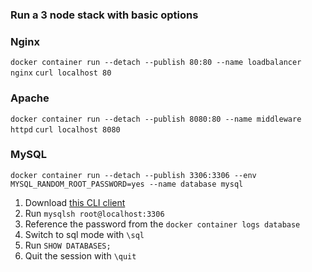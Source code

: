 ### Run a 3 node stack with basic options

### Nginx
```docker container run --detach --publish 80:80 --name loadbalancer nginx```
```curl localhost 80```

### Apache
```docker container run --detach --publish 8080:80 --name middleware httpd```
```curl localhost 8080```

### MySQL
```docker container run --detach --publish 3306:3306 --env MYSQL_RANDOM_ROOT_PASSWORD=yes --name database mysql```

1. Download [this CLI client](https://dev.mysql.com/downloads/shell/)
2. Run ```mysqlsh root@localhost:3306```
3. Reference the password from the ```docker container logs database```
4. Switch to sql mode with ```\sql```
5. Run ```SHOW DATABASES;```
6. Quit the session with ```\quit```
